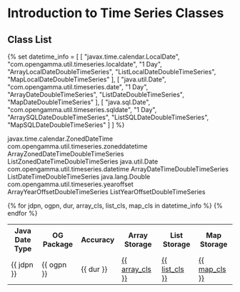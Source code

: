 # Introduction to Time Series Classes

## Class List

{% set datetime_info = [
  [
	"javax.time.calendar.LocalDate",
	"com.opengamma.util.timeseries.localdate",
	"1 Day",
	"ArrayLocalDateDoubleTimeSeries",
	"ListLocalDateDoubleTimeSeries",
	"MapLocalDateDoubleTimeSeries"
  ],
  [
	"java.util.Date",
	"com.opengamma.util.timeseries.date",
	"1 Day",
	"ArrayDateDoubleTimeSeries",
	"ListDateDoubleTimeSeries",
	"MapDateDoubleTimeSeries"
  ],
  [
	"java.sql.Date",
	"com.opengamma.util.timeseries.sqldate",
	"1 Day",
	"ArraySQLDateDoubleTimeSeries",
	"ListSQLDateDoubleTimeSeries",
	"MapSQLDateDoubleTimeSeries"
  ]
] %}

javax.time.calendar.ZonedDateTime   com.opengamma.util.timeseries.zoneddatetime     ArrayZonedDateTimeDoubleTimeSeries  ListZonedDateTimeDoubleTimeSeries
java.util.Date  com.opengamma.util.timeseries.datetime  ArrayDateTimeDoubleTimeSeries   ListDateTimeDoubleTimeSeries
java.lang.Double    com.opengamma.util.timeseries.yearoffset    ArrayYearOffsetDoubleTimeSeries     ListYearOffsetDoubleTimeSeries 

<table>
<tr><th>Java Date Type</th><th>OG Package</th><th>Accuracy</th><th>Array Storage</th><th>List Storage</th><th>Map Storage</th></tr>
{% for jdpn, ogpn, dur, array_cls, list_cls, map_cls in datetime_info %}
<tr>
  <td>{{ jdpn }}</td>
  <td>{{ ogpn }}</td>
  <td>{{ dur }}</td>
  <td><a href="/dev/java/javadocs/{{ ogpn.replace(".", "/") }}/{{ array_cls }}.html">{{ array_cls }}</a></td>
  <td><a href="/dev/java/javadocs/{{ ogpn.replace(".", "/") }}/{{ list_cls }}.html">{{ list_cls }}</a></td>
  <td><a href="/dev/java/javadocs/{{ ogpn.replace(".", "/") }}/{{ map_cls }}.html">{{ map_cls }}</a></td>
{% endfor %}
</table>








